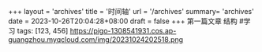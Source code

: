 +++
layout =  'archives'
title = '时间轴'
url = '/archives'
summary= 'archives'
date = 2023-10-26T20:04:28+08:00
draft = false
+++
第一篇文章   结构  #学习 tags: [123, 456]
https://pigo-1308541931.cos.ap-guangzhou.myqcloud.com/img/20231024202518.png